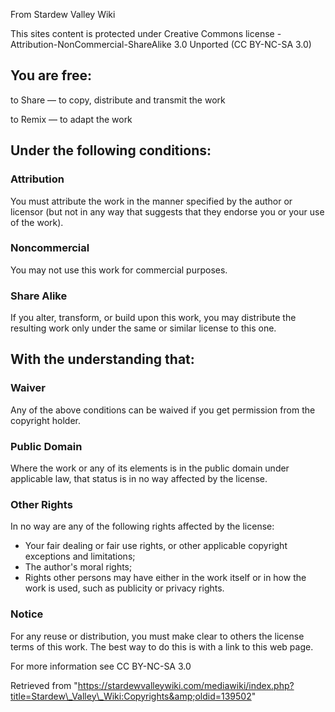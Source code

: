 From Stardew Valley Wiki

This sites content is protected under Creative Commons license - Attribution-NonCommercial-ShareAlike 3.0 Unported (CC BY-NC-SA 3.0)

## You are free:

to Share — to copy, distribute and transmit the work

to Remix — to adapt the work

## Under the following conditions:

### Attribution

You must attribute the work in the manner specified by the author or licensor (but not in any way that suggests that they endorse you or your use of the work).

### Noncommercial

You may not use this work for commercial purposes.

### Share Alike

If you alter, transform, or build upon this work, you may distribute the resulting work only under the same or similar license to this one.

## With the understanding that:

### Waiver

Any of the above conditions can be waived if you get permission from the copyright holder.

### Public Domain

Where the work or any of its elements is in the public domain under applicable law, that status is in no way affected by the license.

### Other Rights

In no way are any of the following rights affected by the license:

- Your fair dealing or fair use rights, or other applicable copyright exceptions and limitations;
- The author's moral rights;
- Rights other persons may have either in the work itself or in how the work is used, such as publicity or privacy rights.

### Notice

For any reuse or distribution, you must make clear to others the license terms of this work. The best way to do this is with a link to this web page.

For more information see CC BY-NC-SA 3.0

Retrieved from "https://stardewvalleywiki.com/mediawiki/index.php?title=Stardew\_Valley\_Wiki:Copyrights&amp;oldid=139502"